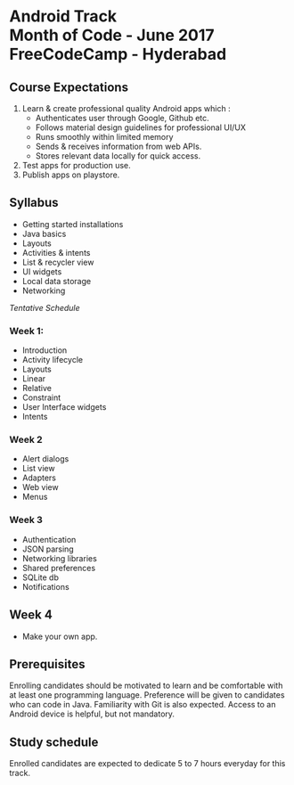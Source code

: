 # Android Track <br> Month of Code - June 2017<br> FreeCodeCamp - Hyderabad

## Course Expectations
1. Learn & create professional quality Android apps which :
    - Authenticates user through Google, Github etc.
    - Follows material design guidelines for professional UI/UX
    - Runs smoothly within limited memory
    - Sends & receives information from web APIs.
    - Stores relevant data locally for quick access.
2. Test apps for production use.
3. Publish apps on playstore.

## Syllabus
- Getting started installations
- Java basics
- Layouts
- Activities & intents
- List & recycler view
- UI widgets
- Local data storage
- Networking

*Tentative Schedule*
### Week 1:
- Introduction
- Activity lifecycle
- Layouts
 - Linear
 - Relative
 - Constraint
- User Interface widgets
- Intents

### Week 2
- Alert dialogs
- List view
- Adapters
- Web view
- Menus

### Week 3
- Authentication
- JSON parsing
- Networking libraries
- Shared preferences
- SQLite db
- Notifications

## Week 4
- Make your own app.

## Prerequisites
Enrolling candidates should be motivated to learn and be comfortable with at least one programming language. Preference will be given to candidates who can code in Java. Familiarity with Git is also expected. Access to an Android device is helpful, but not mandatory.

## Study schedule

Enrolled candidates are expected to dedicate 5 to 7 hours everyday for this track.
